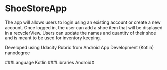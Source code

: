 # ShoeStoreApp

The app will allows users to login using an existing account or create a new account. Once logged in, the user
can add a shoe item that will be displayed in a recyclerView. Users can update the names and quantity of their shoe
and is meant to be used for inventory keeping.

Developed using Udacity Rubric from Android App Development (Kotlin) nanodegree

###Language
Kotlin
###Libraries
AndroidX

